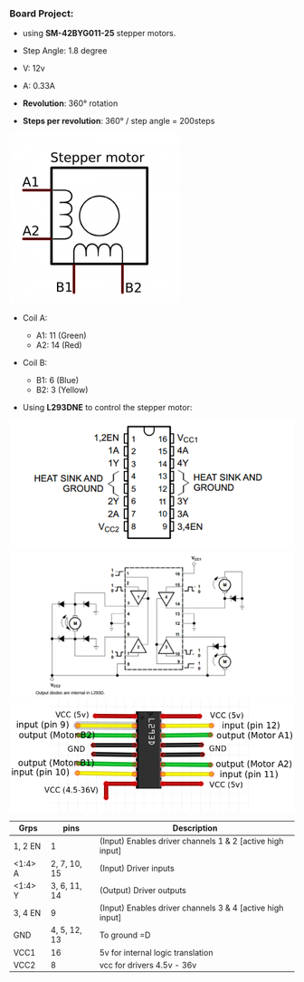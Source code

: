 ### Board Project:


* using **SM-42BYG011-25** stepper motors.
* Step Angle: 1.8 degree
* V: 12v
* A: 0.33A


* **Revolution**: 360° rotation
* **Steps per revolution**: 360° / step angle = 200steps

![stepper motor](./img/stepper_motor.png)


* Coil A:
    - A1: 11 (Green)
    - A2: 14 (Red)

* Coil B:
    - B1: 6 (Blue)
    - B2: 3 (Yellow)


* Using **L293DNE** to control the stepper motor:

![l293dne_01](./img/l293dne_01.png)
![l293dne_02](./img/l293dne_02.png)
![l293d_wiring](./img/l293d_wiring.png)



Grps | pins | Description
-----|------|-------------
1, 2 EN | 1 | (Input) Enables driver channels 1 & 2 [active high input]
<1:4> A | 2, 7, 10, 15 | (Input) Driver inputs
<1:4> Y | 3, 6, 11, 14 | (Output) Driver outputs
3, 4 EN | 9 | (Input) Enables driver channels 3 & 4 [active high input]
GND | 4, 5, 12, 13 | To ground =D
VCC1 | 16 | 5v for internal logic translation
VCC2 | 8 | vcc for drivers 4.5v - 36v




